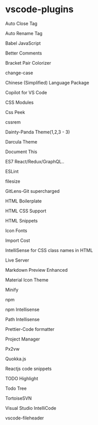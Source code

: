 # vscode-plugins

Auto Close Tag

Auto Rename Tag

Babel JavaScript

Better Comments

Bracket Pair Colorizer

change-case

Chinese (Simplified) Language Package

Copilot for VS Code

CSS Modules

Css Peek

cssrem

Dainty-Panda Theme(1,2,3 - 3)

Darcula Theme

Document This

ES7 React/Redux/GraphQL..

ESLint

filesize

GitLens-Git supercharged

HTML Boilerplate

HTML CSS Support

HTML Snippets

Icon Fonts

Import Cost

IntelliSense for CSS class names in HTML

Live Server

Markdown Preview Enhanced

Material Icon Theme

Minify

npm

npm Intellisense

Path Intellisense

Prettier-Code formatter

Project Manager

Px2vw

Quokka.js

Reactjs code snippets

TODO Highlight

Todo Tree

TortoiseSVN

Visual Studio IntelliCode

vscode-fileheader


